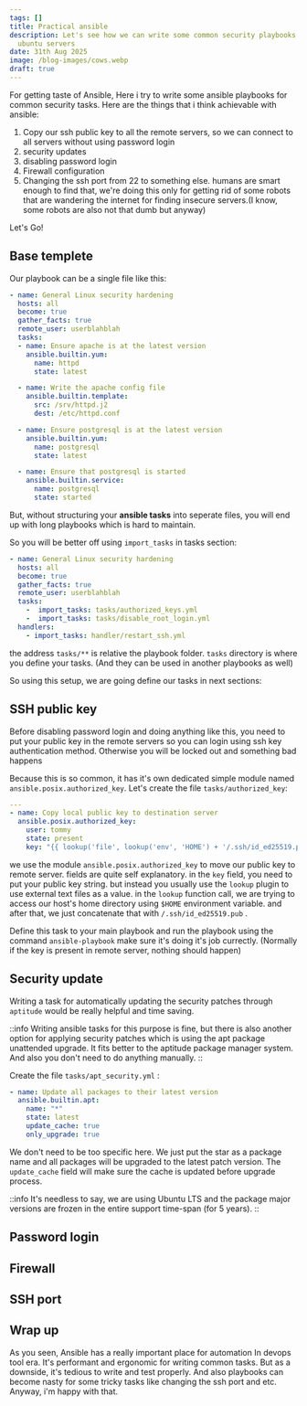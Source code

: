```yaml
---
tags: []
title: Practical ansible
description: Let's see how we can write some common security playbooks for our
  ubuntu servers
date: 31th Aug 2025
image: /blog-images/cows.webp
draft: true
---
```


For getting taste of Ansible, Here i try to write some ansible playbooks for common security tasks. Here are the things that i think achievable with ansible:

1. Copy our ssh public key to all the remote servers, so we can connect to all servers without using password login
2. security updates
3. disabling password login
4. Firewall configuration
5. Changing the ssh port from 22 to something else. humans are smart enough to find that, we're doing this only for getting rid of some robots that are wandering the internet for finding insecure servers.(I know, some robots are also not that dumb but anyway)

Let's Go!

## Base templete

Our playbook can be a single file like this:

```yaml
- name: General Linux security hardening
  hosts: all
  become: true
  gather_facts: true
  remote_user: userblahblah
  tasks:
  - name: Ensure apache is at the latest version
    ansible.builtin.yum:
      name: httpd
      state: latest

  - name: Write the apache config file
    ansible.builtin.template:
      src: /srv/httpd.j2
      dest: /etc/httpd.conf

  - name: Ensure postgresql is at the latest version
    ansible.builtin.yum:
      name: postgresql
      state: latest

  - name: Ensure that postgresql is started
    ansible.builtin.service:
      name: postgresql
      state: started
```

But, without structuring your **ansible tasks** into seperate files, you will end up with long playbooks which is hard to maintain.

So you will be better off using `import_tasks` in tasks section:

```yaml
- name: General Linux security hardening
  hosts: all
  become: true
  gather_facts: true
  remote_user: userblahblah
  tasks:
    -  import_tasks: tasks/authorized_keys.yml
    -  import_tasks: tasks/disable_root_login.yml
  handlers:
    - import_tasks: handler/restart_ssh.yml
```

the address `tasks/**` is relative the playbook folder. `tasks` directory is where you define your tasks. (And they can be used in another playbooks as well)

So using this setup, we are going define our tasks in next sections:

## SSH public key

Before disabling password login and doing anything like this, you need to put your public key in the remote servers so you can login using ssh key authentication method. Otherwise you will be locked out and something bad happens

Because this is so common, it has it's own dedicated simple module named `ansible.posix.authorized_key`. Let's create the file `tasks/authorized_key`:

```yaml
---
- name: Copy local public key to destination server
  ansible.posix.authorized_key:
    user: tommy
    state: present
    key: "{{ lookup('file', lookup('env', 'HOME') + '/.ssh/id_ed25519.pub') }}"

```

we use the module `ansible.posix.authorized_key` to move our public key to remote server. fields are quite self explanatory. in the `key` field, you need to put your public key string. but instead you usually use the `lookup` plugin to use external text files as a value. in the `lookup` function call, we are trying to access our host's home directory using `$HOME` environment variable. and after that, we just concatenate that with `/.ssh/id_ed25519.pub` .

Define this task to your main playbook and run the playbook using the command `ansible-playbook` make sure it's doing it's job currectly. (Normally if the key is present in remote server, nothing should happen)

## Security update

Writing a task for automatically updating the security patches through `aptitude` would be really helpful and time saving.

::info
Writing ansible tasks for this purpose is fine, but there is also another option for applying security patches which is using the apt package unattended upgrade. It fits better to the aptitude package manager system. And also you don't need to do anything manually.
::

Create the file `tasks/apt_security.yml` :

```yaml
- name: Update all packages to their latest version
  ansible.builtin.apt:
    name: "*"
    state: latest
    update_cache: true
    only_upgrade: true

```

We don't need to be too specific here. We just put the star as a package name and all packages will be upgraded to the latest patch version. The `update_cache` field will make sure the cache is updated before upgrade process.

::info
It's needless to say, we are using Ubuntu LTS and the package major versions are frozen in the entire support time-span (for 5 years).
::

## Password login

## Firewall

## SSH port

## Wrap up

As you seen, Ansible has a really important place for automation In devops tool era. It's performant and ergonomic for writing common tasks. But as a downside, it's tedious to write and test properly. And also playbooks can become nasty for some tricky tasks like changing the ssh port and etc. Anyway, i'm happy with that.
